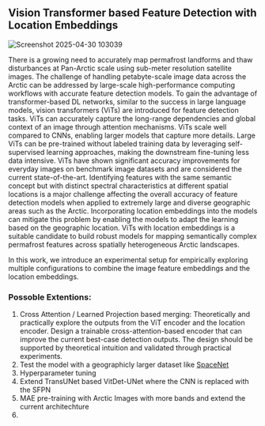 ## Vision Transformer based Feature Detection with Location Embeddings 

![Screenshot 2025-04-30 103039](https://github.com/user-attachments/assets/5438c4e2-f892-4797-aae1-875f6f0f764a)

There is a growing need to accurately map permafrost landforms and thaw disturbances at Pan-Arctic scale using sub-meter resolution satellite images. The challenge of handling petabyte-scale image data across the Arctic can be addressed by large-scale high-performance computing workflows with accurate feature detection models. To gain the advantage of transformer-based DL networks, similar to the success in large language models, vision transformers (ViTs) are introduced for feature detection tasks. ViTs can accurately capture the long-range dependencies and global context of an image through attention mechanisms. ViTs scale well compared to CNNs, enabling larger models that capture more details. Large ViTs can be pre-trained without labeled training data by leveraging self-supervised learning approaches, making the downstream fine-tuning less data intensive. ViTs have shown significant accuracy improvements for everyday images on benchmark image datasets and are considered the current state-of-the-art. Identifying features with the same semantic concept but with distinct spectral characteristics at different spatial locations is a major challenge affecting the overall accuracy of feature detection models when applied to extremely large and diverse geographic areas such as the Arctic. Incorporating location embeddings into the models can mitigate this problem by enabling the models to adapt the learning based on the geographic location. ViTs with location embeddings is a suitable candidate to build robust models for mapping semantically complex permafrost features across spatially heterogeneous Arctic landscapes. 

In this work, we introduce an experimental setup for empirically exploring multiple configurations to combine the image feature embeddings and the location embeddings. 

### Possoble Extentions:
1. Cross Attention / Learned Projection based merging: Theoretically and practically explore the outputs from the ViT encoder and the location encoder. Design a trainable cross-attention-based encoder that can improve the current best-case detection outputs. The design should be supported by theoretical intuition and validated through practical experiments.
2. Test the model with a geographicly larger dataset like [SpaceNet](https://spacenet.ai/spacenet-buildings-dataset-v2/)
3. Hyperparameter tuning
4. Extend TransUNet based VitDet-UNet where the CNN is replaced with the SFPN
5. MAE pre-training with Arctic Images with more bands and extend the current architechture
7. 
